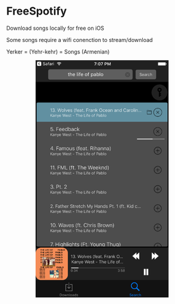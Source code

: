 # FreeSpotify 
Download songs locally for free on iOS 

Some songs require a wifi conenction to stream/download

Yerker = (Yehr-kehr) = Songs (Armenian)

<p align="center">
  <img src="https://github.com/stokatyan/FreeSpotify/blob/master/Screen%20Shot.png" width="350"/>
</p>
